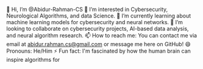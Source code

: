 👋 Hi, I’m @Abidur-Rahman-CS
👀 I’m interested in Cybersecurity, Neurological Algorithms, and data Science.
🌱 I’m currently learning about machine learning models for cybersecurity and neural networks.
💞️ I’m looking to collaborate on cybersecurity projects, AI-based data analysis, and neural algorithm research.
📫 How to reach me: You can contact me via email at abidur.rahman.cs@gmail.com or message me here on GitHub!
😄 Pronouns: He/Him
⚡ Fun fact: I'm fascinated by how the human brain can inspire algorithms for 

<!---
Abidur-Rahman-CS/Abidur-Rahman-CS is a ✨ special ✨ repository because its `README.md` (this file) appears on your GitHub profile.
You can click the Preview link to take a look at your changes.
--->
